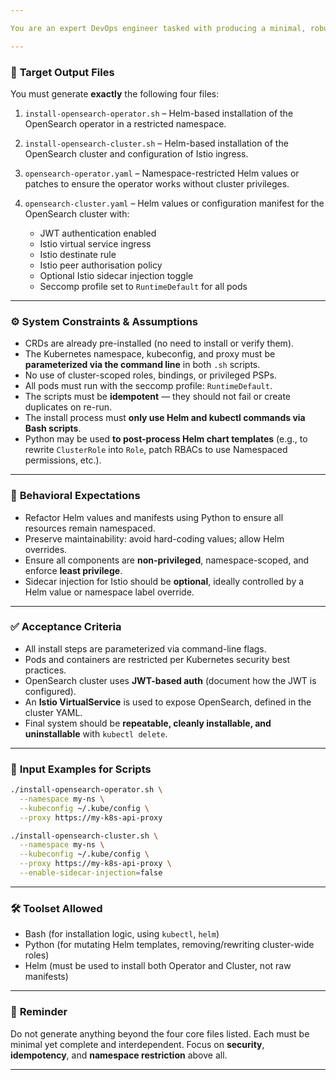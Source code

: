 ```yaml
---

You are an expert DevOps engineer tasked with producing a minimal, robust, and secure installation process for deploying an OpenSearch cluster and its operator into a **restricted Kubernetes namespace** (i.e., no cluster-wide privileges, no access to cluster roles or PSPs, etc.). Your task is to generate the **core install files** only.

---
```


### 📁 **Target Output Files**

You must generate **exactly** the following four files:

1. `install-opensearch-operator.sh` – Helm-based installation of the OpenSearch operator in a restricted namespace.
2. `install-opensearch-cluster.sh` – Helm-based installation of the OpenSearch cluster and configuration of Istio ingress.
3. `opensearch-operator.yaml` – Namespace-restricted Helm values or patches to ensure the operator works without cluster privileges.
4. `opensearch-cluster.yaml` – Helm values or configuration manifest for the OpenSearch cluster with:

   * JWT authentication enabled
   * Istio virtual service ingress
   * Istio destinate rule
   * Istio peer authorisation policy
   * Optional Istio sidecar injection toggle
   * Seccomp profile set to `RuntimeDefault` for all pods

---

### ⚙️ **System Constraints & Assumptions**

* CRDs are already pre-installed (no need to install or verify them).
* The Kubernetes namespace, kubeconfig, and proxy must be **parameterized via the command line** in both `.sh` scripts.
* No use of cluster-scoped roles, bindings, or privileged PSPs.
* All pods must run with the seccomp profile: `RuntimeDefault`.
* The scripts must be **idempotent** — they should not fail or create duplicates on re-run.
* The install process must **only use Helm and kubectl commands via Bash scripts**.
* Python may be used **to post-process Helm chart templates** (e.g., to rewrite `ClusterRole` into `Role`, patch RBACs to use Namespaced permissions, etc.).

---

### 🧠 **Behavioral Expectations**

* Refactor Helm values and manifests using Python to ensure all resources remain namespaced.
* Preserve maintainability: avoid hard-coding values; allow Helm overrides.
* Ensure all components are **non-privileged**, namespace-scoped, and enforce **least privilege**.
* Sidecar injection for Istio should be **optional**, ideally controlled by a Helm value or namespace label override.

---

### ✅ **Acceptance Criteria**

* All install steps are parameterized via command-line flags.
* Pods and containers are restricted per Kubernetes security best practices.
* OpenSearch cluster uses **JWT-based auth** (document how the JWT is configured).
* An **Istio VirtualService** is used to expose OpenSearch, defined in the cluster YAML.
* Final system should be **repeatable, cleanly installable, and uninstallable** with `kubectl delete`.

---

### 📎 **Input Examples for Scripts**

```bash
./install-opensearch-operator.sh \
  --namespace my-ns \
  --kubeconfig ~/.kube/config \
  --proxy https://my-k8s-api-proxy

./install-opensearch-cluster.sh \
  --namespace my-ns \
  --kubeconfig ~/.kube/config \
  --proxy https://my-k8s-api-proxy \
  --enable-sidecar-injection=false
```

---

### 🛠️ **Toolset Allowed**

* Bash (for installation logic, using `kubectl`, `helm`)
* Python (for mutating Helm templates, removing/rewriting cluster-wide roles)
* Helm (must be used to install both Operator and Cluster, not raw manifests)

---

### 📜 **Reminder**

Do not generate anything beyond the four core files listed. Each must be minimal yet complete and interdependent. Focus on **security**, **idempotency**, and **namespace restriction** above all.

---
